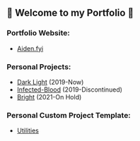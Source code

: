 ## 🖤 Welcome to my Portfolio 🖤

### Portfolio Website:

- [Aiden.fyi](http://aiden.fyi/)

### Personal Projects:

- [Dark Light](https://github.com/Agent40infinity/Dark-Light) (2019-Now)
- [Infected-Blood](https://github.com/Agent40infinity/Infected-Blood) (2019-Discontinued)
- [Bright](https://github.com/Agent40infinity/Bright) (2021-On Hold)

### Personal Custom Project Template:

- [Utilities](https://github.com/Agent40infinity/Utilities)
